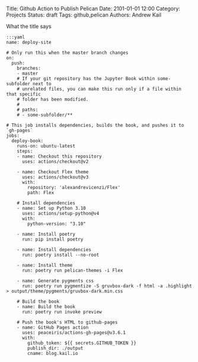 Title: Github Action to Publish Pelican
Date: 2101-01-01 12:00
Category: Projects
Status: draft
Tags: github,pelican
Authors: Andrew Kail

What the title says


    :::yaml
    name: deploy-site

    # Only run this when the master branch changes
    on:
      push:
        branches:
        - master
        # If your git repository has the Jupyter Book within some-subfolder next to
        # unrelated files, you can make this run only if a file within that specific
        # folder has been modified.
        #
        # paths:
        # - some-subfolder/**

    # This job installs dependencies, builds the book, and pushes it to `gh-pages`
    jobs:
      deploy-book:
        runs-on: ubuntu-latest
        steps:
        - name: Checkout this repository
          uses: actions/checkout@v2

        - name: Checkout Flex theme
          uses: actions/checkout@v3
          with:
            repository: 'alexandrevicenzi/Flex'
            path: Flex

        # Install dependencies
        - name: Set up Python 3.10
          uses: actions/setup-python@v4
          with:
            python-version: "3.10"

        - name: Install poetry
          run: pip install poetry

        - name: Install dependencies
          run: poetry install --no-root

        - name: Install theme
          run: poetry run pelican-themes -i Flex

        - name: Generate pygments css
          run: poetry run pygmentize -S gruvbox-dark -f html -a .highlight > output/theme/pygments/gruvbox-dark.min.css

        # Build the book
        - name: Build the book
          run: poetry run invoke preview

        # Push the book's HTML to github-pages
        - name: GitHub Pages action
          uses: peaceiris/actions-gh-pages@v3.6.1
          with:
            github_token: ${{ secrets.GITHUB_TOKEN }}
            publish_dir: ./output
            cname: blog.kail.io
